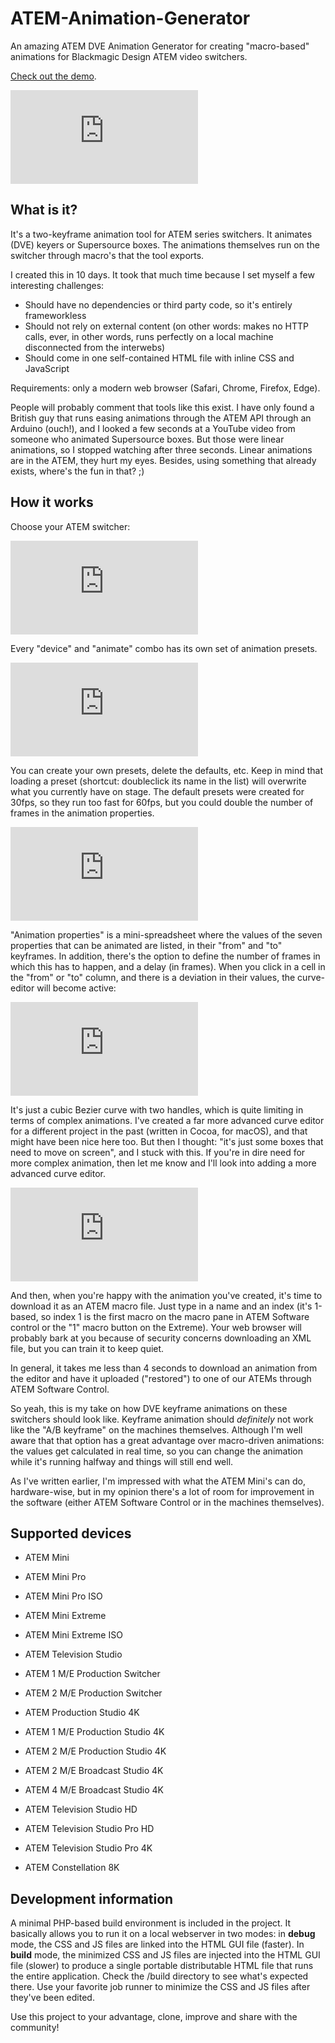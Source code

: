 # ATEM-Animation-Generator
An amazing ATEM DVE Animation Generator for creating "macro-based" animations for Blackmagic Design ATEM video switchers.

[Check out the demo](https://zmip.github.io).

![preview of the animation editor](https://forum.blackmagicdesign.com/download/file.php?id=50357)

## What is it?

It's a two-keyframe animation tool for ATEM series switchers. It animates (DVE) keyers or Supersource boxes. The animations themselves run on the switcher through macro's that the tool exports.

I created this in 10 days. It took that much time because I set myself a few interesting challenges:

*  Should have no dependencies or third party code, so it's entirely frameworkless
* Should not rely on external content (on other words: makes no HTTP calls, ever, in other words, runs perfectly on a local machine disconnected from the interwebs)
* Should come in one self-contained HTML file with inline CSS and JavaScript

Requirements: only a modern web browser (Safari, Chrome, Firefox, Edge).

People will probably comment that tools like this exist. I have only found a British guy that runs easing animations through the ATEM API through an Arduino (ouch!), and I looked a few seconds at a YouTube video from someone who animated Supersource boxes. But those were linear animations, so I stopped watching after three seconds. Linear animations are in the ATEM, they hurt my eyes. Besides, using something that already exists, where's the fun in that?  ;)

## How it works

Choose your ATEM switcher:

![device chooser](https://forum.blackmagicdesign.com/download/file.php?id=50359)

Every "device" and "animate" combo has its own set of animation presets.

![presets](https://forum.blackmagicdesign.com/download/file.php?id=50360)

You can create your own presets, delete the defaults, etc. Keep in mind that loading a preset (shortcut: doubleclick its name in the list) will overwrite what you currently have on stage. The default presets were created for 30fps, so they run too fast for 60fps, but you could double the number of frames in the animation properties.

![animation properties](https://forum.blackmagicdesign.com/download/file.php?id=50361)

"Animation properties" is a mini-spreadsheet where the values of the seven properties that can be animated are listed, in their "from" and "to" keyframes. In addition, there's the option to define the number of frames in which this has to happen, and a delay (in frames).
When you click in a cell in the "from" or "to" column, and there is a deviation in their values, the curve-editor will become active:

![curve editor](https://forum.blackmagicdesign.com/download/file.php?id=50362)

It's just a cubic Bezier curve with two handles, which is quite limiting in terms of complex animations. I've created a far more advanced curve editor for a different project in the past (written in Cocoa, for macOS), and that might have been nice here too. But then I thought: "it's just some boxes that need to move on screen", and I stuck with this. If you're in dire need for more complex animation, then let me know and I'll look into adding a more advanced curve editor.

![download options](https://forum.blackmagicdesign.com/download/file.php?id=50363)

And then, when you're happy with the animation you've created, it's time to download it as an ATEM macro file. Just type in a name and an index (it's 1-based, so index 1 is the first macro on the macro pane in ATEM Software control or the "1" macro button on the Extreme). Your web browser will probably bark at you because of security concerns downloading an XML file, but you can train it to keep quiet.

In general, it takes me less than 4 seconds to download an animation from the editor and have it uploaded ("restored") to one of our ATEMs through ATEM Software Control.

So yeah, this is my take on how DVE keyframe animations on these switchers should look like. Keyframe animation should *definitely* not work like the "A/B keyframe" on the machines themselves. Although I'm well aware that that option has a great advantage over macro-driven animations: the values get calculated in real time, so you can change the animation while it's running halfway and things will still end well.

As I've written earlier, I'm impressed with what the ATEM Mini's can do, hardware-wise, but in my opinion there's a lot of room for improvement in the software (either ATEM Software Control or in the machines themselves).

## Supported devices

* ATEM Mini

* ATEM Mini Pro

* ATEM Mini Pro ISO

* ATEM Mini Extreme

* ATEM Mini Extreme ISO

* ATEM Television Studio

* ATEM 1 M/E Production Switcher

* ATEM 2 M/E Production Switcher

* ATEM Production Studio 4K

* ATEM 1 M/E Production Studio 4K

* ATEM 2 M/E Production Studio 4K

* ATEM 2 M/E Broadcast Studio 4K

* ATEM 4 M/E Broadcast Studio 4K

* ATEM Television Studio HD

* ATEM Television Studio Pro HD

* ATEM Television Studio Pro 4K

* ATEM Constellation 8K

## Development information

A minimal PHP-based build environment is included in the project. It basically allows you to run it on a local webserver in two modes: in **debug** mode, the CSS and JS files are linked into the HTML GUI file (faster). In **build** mode, the minimized CSS and JS files are injected into the HTML GUI file (slower) to produce a single portable distributable HTML file that runs the entire application. Check the /build directory to see what's expected there. Use your favorite job runner to minimize the CSS and JS files after they've been edited.

Use this project to your advantage, clone, improve and share with the community!
